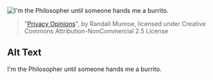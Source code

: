 ![I'm the Philosopher until someone hands me a burrito.](https://imgs.xkcd.com/comics/privacy_opinions.png)
> "[Privacy Opinions](https://xkcd.com/1269/)", by Randall Munroe, licensed under Creative Commons Attribution-NonCommercial 2.5 License

## Alt Text
I'm the Philosopher until someone hands me a burrito.
